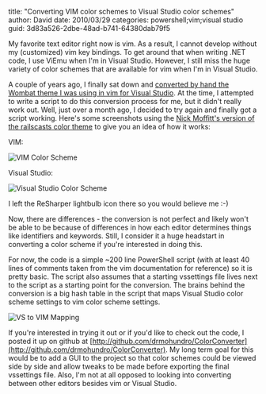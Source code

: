 
title: "Converting VIM color schemes to Visual Studio color schemes"
author: David
date: 2010/03/29
categories: powershell;vim;visual studio
guid: 3d83a526-2dbe-48ad-b741-64380dab79f5

My favorite text editor right now is vim. As a result, I cannot develop without my (customized) vim key bindings. To get around that when writing .NET code, I use ViEmu when I'm in Visual Studio. However, I still miss the huge variety of color schemes that are available for vim when I'm in Visual Studio.

A couple of years ago, I finally sat down and [converted by hand the Wombat theme I was using in vim for Visual Studio](/blog/2008/01/11/my-attempt-at-converting-the-vim-wombat-theme-to-support-visual-studio/). At the time, I attempted to write a script to do this conversion process for me, but it didn't really work out. Well, just over a month ago, I decided to try again and finally got a script working. Here's some screenshots using the [Nick Moffitt's version of the railscasts color theme](http://www.vim.org/scripts/script.php?script_id=2175) to give you an idea of how it works: 

VIM: 

![VIM Color Scheme](https://s3.amazonaws.com/mohundro/blog/WindowsLiveWriter/ConvertingVIMcolorschemestoVisualStudioc_BA85/image_thumb_3.png)

Visual Studio: 

![Visual Studio Color Scheme](https://s3.amazonaws.com/mohundro/blog/WindowsLiveWriter/ConvertingVIMcolorschemestoVisualStudioc_BA85/image_thumb_2.png)
 
I left the ReSharper lightbulb icon there so you would believe me :-) 

Now, there are differences - the conversion is not perfect and likely won't be able to be because of differences in how each editor determines things like identifiers and keywords. Still, I consider it a huge headstart in converting a color scheme if you're interested in doing this. 

For now, the code is a simple ~200 line PowerShell script (with at least 40 lines of comments taken from the vim documentation for reference) so it is pretty basic. The script also assumes that a starting vssettings file lives next to the script as a starting point for the conversion. The brains behind the conversion is a big hash table in the script that maps Visual Studio color scheme settings to vim color scheme settings. 

![VS to VIM Mapping](https://s3.amazonaws.com/mohundro/blog/WindowsLiveWriter/ConvertingVIMcolorschemestoVisualStudioc_BA85/image_thumb_4.png)

If you're interested in trying it out or if you'd like to check out the code, I posted it up on github at [http://github.com/drmohundro/ColorConverter](http://github.com/drmohundro/ColorConverter). My long term goal for this would be to add a GUI to the project so that color schemes could be viewed side by side and allow tweaks to be made before exporting the final vssettings file. Also, I'm not at all opposed to looking into converting between other editors besides vim or Visual Studio.

